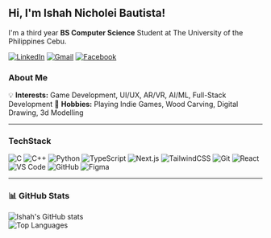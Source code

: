## Hi, I'm Ishah Nicholei Bautista!

I'm a third year **BS Computer Science** Student at The University of the Philippines Cebu.

[![LinkedIn](https://img.shields.io/badge/LinkedIn-0077B5?style=for-the-badge&logo=linkedin&logoColor=white)](https://www.linkedin.com/in/ishah-nicholei-bautista-44404530b)
[![Gmail](https://img.shields.io/badge/Gmail-D14836?style=for-the-badge&logo=gmail&logoColor=white)](mailto:kofishah3@gmail.com)
[![Facebook](https://img.shields.io/badge/Facebook-1877F2?style=for-the-badge&logo=facebook&logoColor=white)]([https://facebook.com/yourprofile](https://www.facebook.com/ishah.bautista))


### About Me
💡 **Interests:** Game Development, UI/UX, AR/VR, AI/ML, Full-Stack Development 
🎨 **Hobbies:** Playing Indie Games, Wood Carving, Digital Drawing, 3d Modelling

---

### TechStack 
![C](https://img.shields.io/badge/C-00599C?style=for-the-badge&logo=c&logoColor=white)
![C++](https://img.shields.io/badge/C++-00599C?style=for-the-badge&logo=cplusplus&logoColor=white)
![Python](https://img.shields.io/badge/Python-3776AB?style=for-the-badge&logo=python&logoColor=white)
![TypeScript](https://img.shields.io/badge/TypeScript-3178C6?style=for-the-badge&logo=typescript&logoColor=white)
![Next.js](https://img.shields.io/badge/Next.js-000000?style=for-the-badge&logo=nextdotjs&logoColor=white)
![TailwindCSS](https://img.shields.io/badge/Tailwind_CSS-38B2AC?style=for-the-badge&logo=tailwindcss&logoColor=white)
![Git](https://img.shields.io/badge/Git-F05032?style=for-the-badge&logo=git&logoColor=white)
![React](https://img.shields.io/badge/React-20232A?style=for-the-badge&logo=react&logoColor=61DAFB)
![VS Code](https://img.shields.io/badge/VS_Code-0078D4?style=for-the-badge&logo=visualstudiocode&logoColor=white)
![GitHub](https://img.shields.io/badge/GitHub-181717?style=for-the-badge&logo=github&logoColor=white)
![Figma](https://img.shields.io/badge/Figma-F24E1E?style=for-the-badge&logo=figma&logoColor=white)

---

### 📊 GitHub Stats
![Ishah's GitHub stats](https://github-readme-stats.vercel.app/api?username=kofishah3&show_icons=true&theme=tokyonight)
<br>
![Top Languages](https://github-readme-stats.vercel.app/api/top-langs/?username=kofishah3&layout=compact&theme=tokyonight)
